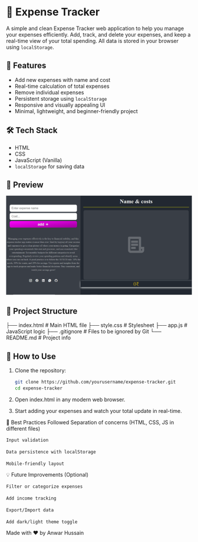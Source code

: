 # 💸 Expense Tracker

A simple and clean Expense Tracker web application to help you manage your expenses efficiently. Add, track, and delete your expenses, and keep a real-time view of your total spending. All data is stored in your browser using `localStorage`.

## 🚀 Features

- Add new expenses with name and cost
- Real-time calculation of total expenses
- Remove individual expenses
- Persistent storage using `localStorage`
- Responsive and visually appealing UI
- Minimal, lightweight, and beginner-friendly project

## 🛠️ Tech Stack

- HTML
- CSS
- JavaScript (Vanilla)
- `localStorage` for saving data

## 📸 Preview

![Preview](./app-screen-shot.PNG)

## 📂 Project Structure


├── index.html # Main HTML file
├── style.css # Stylesheet
├── app.js # JavaScript logic
├── .gitignore # Files to be ignored by Git
└── README.md # Project info


## 🧪 How to Use

1. Clone the repository:

   ```bash
   git clone https://github.com/yourusername/expense-tracker.git
   cd expense-tracker
   ```
2. Open index.html in any modern web browser.

3. Start adding your expenses and watch your total update in real-time.

📌 Best Practices Followed
    Separation of concerns (HTML, CSS, JS in different files)

    Input validation

    Data persistence with localStorage

    Mobile-friendly layout
    

💡 Future Improvements (Optional)

    Filter or categorize expenses

    Add income tracking

    Export/Import data

    Add dark/light theme toggle


Made with ❤️ by Anwar Hussain